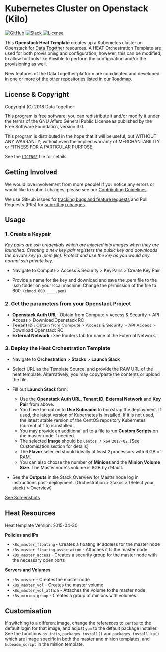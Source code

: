 # Kubernetes Cluster on Openstack (Kilo)

[![GitHub](https://img.shields.io/badge/project-Data_Together-487b57.svg?style=flat-square)](http://github.com/datatogether)
[![Slack](https://img.shields.io/badge/slack-Archivers-b44e88.svg?style=flat-square)](https://archivers-slack.herokuapp.com/)
[![License](https://img.shields.io/github/license/mashape/apistatus.svg?style=flat-square)](./LiCENSE)

This **Openstack Heat Template** creates up a Kubernetes cluster on Openstack for[ Data Together](https://datatogether.org) resources. A HEAT Orchestration Template are used for both provisioning and configuration, however, this can be modified, to allow for tools like Ainsible to perform the configuration and/or the provisioning as well. 

New features of the Data Together platform are coordinated and developed in one or more of the other repositories listed in our [Roadmap](https://github.com/datatogether/roadmap). 

## License & Copyright

Copyright (C) 2018 Data Together

This program is free software: you can redistribute it and/or modify it under
the terms of the GNU Affero General Public License as published by the Free Software
Foundation, version 3.0.

This program is distributed in the hope that it will be useful, but WITHOUT ANY
WARRANTY; without even the implied warranty of MERCHANTABILITY or FITNESS FOR A
PARTICULAR PURPOSE.

See the [`LICENSE`](./LICENSE) file for details.

## Getting Involved

We would love involvement from more people! If you notice any errors or would like to submit changes, please see our [Contributing Guidelines](./.github/CONTRIBUTING.md).

We use GitHub issues for [tracking bugs and feature requests](https://github.com/datatogether/datatogether_deployment/issues) and Pull Requests (PRs) for [submitting changes](https://github.com/datatogether/datatogether_deployment/pulls).

## Usage
### 1. Create a Keypair
_Key pairs are ssh credentials which are injected into images when they are launched. Creating a new key pair registers the public key and downloads the private key (a .pem file). Protect and use the key as you would any normal ssh private key._

* Navigate to  Compute > Access & Security > Key Pairs > Create Key Pair

* Provide a name for the key and download and save the .pem file to the .ssh folder on your local machine. Change the permission of the file to 600. (`chmod 600 ____.pem`)


### 2. Get the parameters from your Openstack Project
* **Openstack Auth URL** : Obtain from Compute > Access & Security > API Access > Download Openstack RC
* **Tenant ID** : Obtain from Compute > Access & Security > API Access > Download Openstack RC
* **External Network** : See Routers tab for name of the External Network.

### 3. Deploy the Heat Orchestration Template
* Navigate to **Orchestration** > **Stacks** > **Launch Stack**

* Select URL as the Template Source, and provide the RAW URL of the heat template. Alternatively, you may copy/paste the contents or upload the file.

* Fill out **Launch Stack** form:
	- Use the **Openstack Auth URL**, **Tenant ID**, **External Network** and **Key Pair** from above.
	- You have the option to **Use Kubeadm** to bootstrap the deployment. If used, the latest version of Kubernetes is installed. If it is not used, the latest stable version of the CentOS repository Kubernetes (current at 1.5) is installed. 
	- You may provide an additional url to a file to run **Custom Scripts** on the master node if needed.
	- The selected **Image** should be `Centos 7 x64-2017-02`. [See Customisation section for details]
	- The **Flavor** selected should ideally at least 2 processors with 6 GB of RAM.
	- You can also choose the number of **Minions** and the **Minion Volume Size**. The Master node's volume is 8GB by default.
* See the **Outputs** in the Stack Overview for Master node log in instructions post-deployment. (Orchestration > Stakcs > (Select your stack) > Overview)

[See Screenshots](./screenshots)

## Heat Resources
Heat template Version: 2015-04-30

**Policies and IPs**
* `k8s_master_floating` - Creates a floating IP address for the master node
* `k8s_master_floating_association` - Attaches it to the master node
* `k8s_master_access` - Creates a security group for the master node with the necessary open ports

**Servers and Volumes**
* `k8s_master` - Creates the master node
* `k8s_master_vol` - Creates the master volume
* `k8s_master_vol_attach` - Attaches the volume to the master node
* `k8s_minion_group` - Creates a group of minions with volumes. 


## Customisation
If switching to a different image, change the references to `centos` to the default login for that image, and adjust `yum` to the default package installer. See the functions `os_inits`, `packages_install()` and `packages_install_ka()` which are image specific in both the master and minion templates, and `kubeadm_script` in the minion template.
